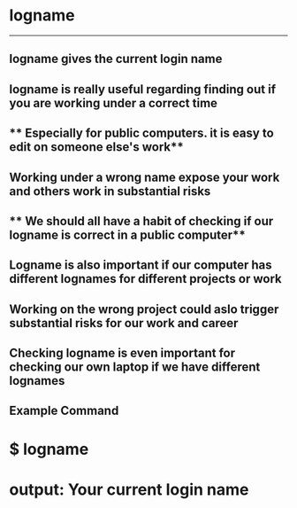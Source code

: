 #  logname
---------
**logname gives the current login name**
-------

**logname is really useful regarding finding out if you are working under a correct time**
--------
** Especially for public computers. it is easy to edit on someone else's work**
--------
**Working under a wrong name expose your work and others work in substantial risks**
---------
** We should all have a habit of checking if our logname is correct in a public computer**
-------
**Logname is also important if our computer has different lognames for different projects or work**
-----
**Working on the wrong project could aslo trigger substantial risks for our work and career**
------
**Checking logname is even important for checking our own laptop if we have different lognames**
-------
## Example Command

# $ logname 
# output: Your current login name 
